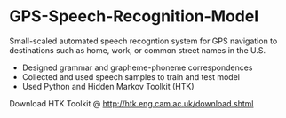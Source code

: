 # GPS-Speech-Recognition-Model
Small-scaled automated speech recogntion system for GPS navigation to destinations such as home, work, or common street names
in the U.S.

- Designed grammar and grapheme-phoneme correspondences
- Collected and used speech samples to train and test model
- Used Python and Hidden Markov Toolkit (HTK)

Download HTK Toolkit @ http://htk.eng.cam.ac.uk/download.shtml
